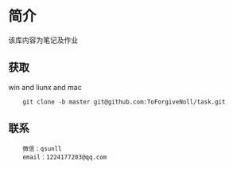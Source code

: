 # 简介
该库内容为笔记及作业
## 获取
win and liunx and mac
```
    git clone -b master git@github.com:ToForgiveNoll/task.git
```
## 联系
```
    微信：qsunll
    email：1224177203@qq.com
```
